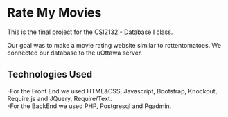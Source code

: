 # Rate My Movies

This is the final project for the CSI2132 - Database I class. 

Our goal was to make a movie rating website similar to rottentomatoes. We connected our database to the uOttawa server. 

## Technologies Used
-For the Front End we used HTML&CSS, Javascript, Bootstrap, Knockout, Require.js and JQuery, Require/Text.<br>
-For the BackEnd we used PHP, Postgresql and Pgadmin. 
